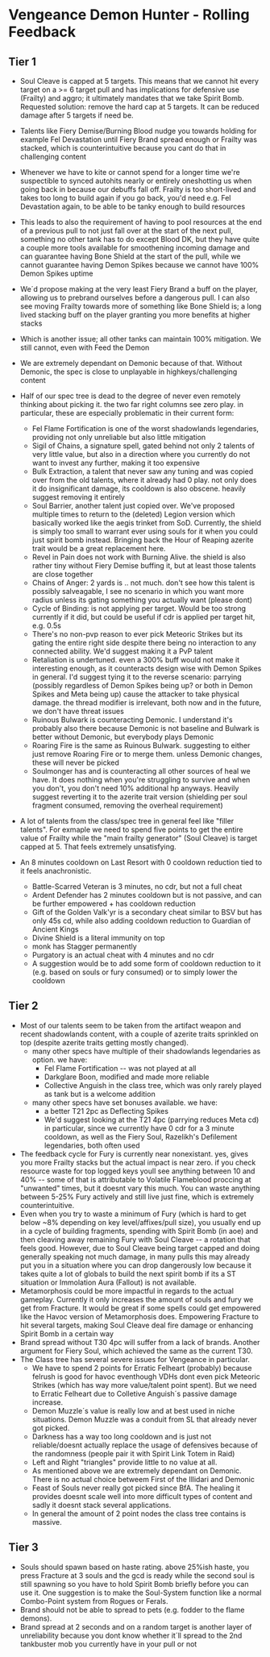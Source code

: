 # Vengeance Demon Hunter - Rolling Feedback

## Tier 1

- Soul Cleave is capped at 5 targets. This means that we cannot hit every target on a >= 6 target pull and has implications for defensive use (Frailty) and aggro; it ultimately mandates that we take Spirit Bomb.
Requested solution: remove the hard cap at 5 targets. It can be reduced damage after 5 targets if need be.
- Talents like Fiery Demise/Burning Blood nudge you towards holding for example Fel Devastation until Fiery Brand spread enough or Frailty was stacked, which is counterintuitive because you cant do that in challenging content
- Whenever we have to kite or cannot spend for a longer time we're suspectible to synced autohits nearly or entirely oneshotting us when going back in because our debuffs fall off. Frailty is too short-lived and takes too long to build again if you go back, you'd need e.g. Fel Devastation again, to be able to be tanky enough to build resources
- This leads to also the requirement of having to pool resources at the end of a previous pull to not just fall over at the start of the next pull, something no other tank has to do except Blood DK, but they have quite a couple more tools available for smoothening incoming damage and can guarantee having Bone Shield at the start of the pull, while we cannot guarantee having Demon Spikes because we cannot have 100% Demon Spikes uptime
- We´d propose making at the very least  Fiery Brand a buff on the player, allowing us to prebrand ourselves before a dangerous pull. I can also see moving Frailty towards more of something like Bone Shield is; a long lived stacking buff on the player granting you more benefits at higher stacks
- Which is another issue; all other tanks can maintain 100% mitigation. We still cannot, even with Feed the Demon
- We are extremely dependant on Demonic because of that. Without Demonic, the spec is close to unplayable in highkeys/challenging content
- Half of our spec tree is dead to the degree of never even remotely thinking about picking it. the two far right columns see zero play. in particular, these are especially problematic in their current form:
  - Fel Flame Fortification is one of the worst shadowlands legendaries, providing not only unreliable but also little mitigation
  - Sigil of Chains, a signature spell, gated behind not only 2 talents of very little value, but also in a direction where you currently do not want to invest any further, making it too expensive
  - Bulk Extraction, a talent that never saw any tuning and was copied over from the old talents, where it already had 0 play. not only does it do insignificant damage, its cooldown is also obscene.  heavily suggest removing it entirely
  - Soul Barrier, another talent just copied over. We've proposed multiple times to return to the (deleted) Legion version which basically worked like the aegis trinket from SoD. Currently, the shield is simply too small to warrant ever using souls for it when you could just spirit bomb instead. Bringing back the Hour of Reaping azerite trait would be a great replacement here.
  - Revel in Pain does not work with Burning Alive. the shield is also rather tiny without Fiery Demise buffing it, but at least those talents are close together
  - Chains of Anger: 2 yards is .. not much. don't see how this talent is possibly salveagable, I see no scenario in which you want more radius unless its gating something you actually want (please dont)
  - Cycle of Binding: is not applying per target. Would be too strong currently if it did, but could be useful if cdr is applied per target hit, e.g. 0.5s
  - There's no non-pvp reason to ever pick Meteoric Strikes but its gating the entire right side despite there being no interaction to any connected ability. We'd suggest making it a PvP talent
  - Retaliation is undertuned. even a 300% buff would not make it interesting enough, as it counteracts design wise with Demon Spikes in general. I'd suggest tying it to the reverse scenario: parrying (possibly regardless of Demon Spikes being up? or both in Demon Spikes and Meta being up) cause the attacker to take physical damage. the thread modifier is irrelevant, both now and in the future, we don't have threat issues
  - Ruinous Bulwark is counteracting Demonic. I understand it's probably also there because Demonic is not baseline and Bulwark is better without Demonic, but everybody plays Demonic
  - Roaring Fire is the same as Ruinous Bulwark. suggesting to either just remove Roaring Fire or to merge them. unless Demonic changes, these will never be picked
  - Soulmonger has and is counteracting all other sources of heal we have. It does nothing when you're struggling to survive and when you don't, you don't need 10% additional hp anyways. Heavily suggest reverting it to the azerite trait version (shielding per soul fragment consumed, removing the overheal requirement)
- A lot of talents from the class/spec tree in general feel like "filler talents". For exmaple we need to spend five points to get the entire value of Frailty while the "main frailty generator" (Soul Cleave) is target capped at 5. That feels extremely unsatisfying.

- An 8 minutes cooldown on Last Resort with 0 cooldown reduction tied to it feels anachronistic.
  - Battle-Scarred Veteran is 3 minutes, no cdr, but not a full cheat
  - Ardent Defender has 2 minutes cooldown but is not passive, and can be further empowered + has cooldown reduction
  - Gift of the Golden Valk'yr is a secondary cheat similar to BSV but has only 45s cd, while also adding cooldown reduction to Guardian of Ancient Kings
  - Divine Shield is a literal immunity on top
  - monk has Stagger permanently
  - Purgatory is an actual cheat with 4 minutes and no cdr
  - A suggestion would be to add some form of cooldown reduction to it (e.g. based on souls or fury consumed) or to simply lower the cooldown

## Tier 2
- Most of our talents seem to be taken from the artifact weapon and recent shadowlands content, with a couple of azerite traits sprinkled on top (despite azerite traits getting mostly changed). 
  - many other specs have multiple of their shadowlands legendaries as option. we have: 
    - Fel Flame Fortification -- was not played at all
    - Darkglare Boon, modified and made more reliable
    - Collective Anguish in the class tree, which was only rarely played as tank but is a welcome addition
  - many other specs have set bonuses available. we have:
    - a better T21 2pc as Deflecting Spikes
    - We'd suggest looking at the T21 4pc (parrying reduces Meta cd) in particular, since we currently have 0 cdr for a 3 minute cooldown, as well as the Fiery Soul, Razelikh's Defilement legendaries, both often used
- The feedback cycle for Fury is currently near nonexistant. yes, gives you more Frailty stacks but the actual impact is near zero. if you check resource waste for top logged keys youll see anything between 10 and 40% -- some of that is attributable to Volatile Flameblood proccing at "unwanted" times, but it doesnt vary this much. You can waste anything between 5-25% Fury actively and still live just fine, which is extremely counterintuitive.
-  Even when you try to waste a minimum of Fury (which is hard to get below ~8% depending on key level/affixes/pull size), you usually end up in a cycle of building fragments, spending with Spirit Bomb (in aoe) and then cleaving away remaining Fury with Soul Cleave -- a rotation that feels good. However, due to Soul Cleave being target capped and doing generally speaking not much damage, in many pulls this may already put you in a situation where you can drop dangerously low because it takes quite a lot of globals to build the next spirit bomb if its a ST situation or Immolation Aura (Fallout) is not available.
- Metamorphosis could be more impactful in regards to the actual gameplay. Currently it only increases the amount of souls and fury we get from Fracture. It would be great if some spells could get empowered like the Havoc version of Metamorphosis does. Empowering Fracture to hit several targets, making Soul Cleave deal fire damage or enhancing Spirit Bomb in a certain way
- Brand spread without T30 4pc will suffer from a lack of brands. Another argument for Fiery Soul, which achieved the same as the current T30.
- The Class tree has several severe issues for Vengeance in particular.
  - We have to spend 2 points for Erratic Felheart (probably) because felrush is good for havoc eventhough VDHs dont even pick Meteoric Strikes (which has way more value/talent point spent). But we need to Erratic Felheart due to Colletive Anguish´s passive damage increase.
  - Demon Muzzle´s value is really low and at best used in niche situations. Demon Muzzle was a conduit from SL that already never got picked.
  - Darkness has a way too long cooldown and is just not reliable/doesnt actually replace the usage of defensives because of the randomness (people pair it with Spirit Link Totem in Raid)
  - Left and Right "triangles" provide little to no value at all.
  - As mentioned above we are extremely dependant on Demonic. There is no actual choice betweem First of the Illidari and Demonic
  - Feast of Souls never really got picked since BfA. The healing it provides doesnt scale well into more difficult types of content and sadly it doesnt stack several applications.
  - In general the amount of 2 point nodes the class tree contains is massive.

## Tier 3 
- Souls should spawn based on haste rating. above 25%ish haste, you press Fracture at 3 souls and the gcd is ready while the second soul is still spawning so you have to hold Spirit Bomb briefly before you can use it. One suggestion is to make the Soul-System function like a normal Combo-Point system from Rogues or Ferals.
- Brand should not be able to spread to pets (e.g. fodder to the flame demons).
- Brand spread at 2 seconds and on a random target is another layer of unreliability because you dont know whether it´ll spread to the 2nd tankbuster mob you currently have in your pull or not
